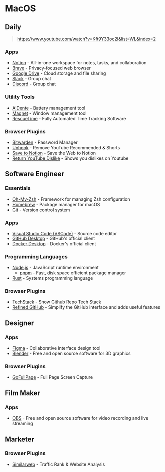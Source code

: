 # MacOS

## Daily
> https://www.youtube.com/watch?v=Kft9Y33oc2I&list=WL&index=2

### Apps
- [Notion](https://www.notion.so/) - All-in-one workspace for notes, tasks, and collaboration
- [Brave](https://brave.com/) - Privacy-focused web browser
- [Google Drive](https://www.google.com/intl/en/drive/) - Cloud storage and file sharing
- [Slack](https://slack.com/) - Group chat
- [Discord](https://discord.com/) - Group chat

### Utility Tools
- [AlDente](https://apphousekitchen.com/) - Battery management tool
- [Magnet](https://magnet.crowdcafe.com/) - Window management tool
- [RescueTime](https://www.rescuetime.com/) - Fully Automated Time Tracking Software

### Browser Plugins
- [Bitwarden](https://chromewebstore.google.com/detail/bitwarden-password-manage/nngceckbapebfimnlniiiahkandclblb) - Password Manager
- [Unhook](https://chromewebstore.google.com/detail/unhook-remove-youtube-rec/khncfooichmfjbepaaaebmommgaepoid) - Remove YouTube Recommended & Shorts
- [Save to Notion](https://chromewebstore.google.com/detail/save-to-notion/ldmmifpegigmeammaeckplhnjbbpccmm) - Save the Web to Notion
- [Return YouTube Dislike](https://chromewebstore.google.com/detail/return-youtube-dislike/gebbhagfogifgggkldgodflihgfeippi) - Shows you dislikes on Youtube

## Software Engineer

### Essentials
- [Oh-My-Zsh](https://ohmyz.sh/) - Framework for managing Zsh configuration
- [Homebrew](https://brew.sh/) - Package manager for macOS
- [Git](https://www.git-scm.com/) - Version control system

### Apps
- [Visual Studio Code (VSCode)](https://code.visualstudio.com/) - Source code editor
- [GitHub Desktop](https://desktop.github.com/) - GitHub's official client
- [Docker Desktop](https://www.docker.com/) - Docker's official client

### Programming Languages
- [Node.js](https://nodejs.org/) - JavaScript runtime environment
  - [pnpm](https://pnpm.io/) - Fast, disk space efficient package manager
- [Rust](https://www.rust-lang.org/) - Systems programming language

### Browser Plugins
- [TechStack](https://chromewebstore.google.com/detail/techstack-show-github-rep/lbhjnhabgddabnagncmcgomggeadlbhh) - Show Github Repo Tech Stack
- [Refined GitHub](https://chromewebstore.google.com/detail/refined-github/hlepfoohegkhhmjieoechaddaejaokhf) - Simplify the GitHub interface and adds useful features

## Designer

### Apps
- [Figma](https://www.figma.com/) - Collaborative interface design tool
- [Blender](https://www.blender.org/) - Free and open source software for 3D graphics

### Browser Plugins
- [GoFullPage](https://chromewebstore.google.com/detail/gofullpage-full-page-scre/fdpohaocaechififmbbbbbknoalclacl) - Full Page Screen Capture

## Film Maker

### Apps
- [OBS](https://obsproject.com/) - Free and open source software for video recording and live streaming

## Marketer

### Browser Plugins
- [Similarweb](https://www.similarweb.com/) - Traffic Rank & Website Analysis
